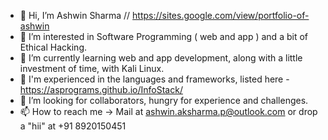 - 👋 Hi, I’m Ashwin Sharma // https://sites.google.com/view/portfolio-of-ashwin 
- 👀 I’m interested in Software Programming ( web and app ) and a bit of Ethical Hacking.
- 🌱 I’m currently learning web and app development, along with a little investment of time, with Kali Linux.
- 📔 I'm experienced in the languages and frameworks, listed here - https://asprograms.github.io/InfoStack/
- 💞️ I’m looking for collaborators, hungry for experience and challenges. 
- 📫 How to reach me -> Mail at ashwin.aksharma.p@outlook.com or drop a "hii" at +91 8920150451

<!---
ASPrograms/ASPrograms is a ✨ special ✨ repository because its `README.md` (this file) appears on your GitHub profile.
You can click the Preview link to take a look at your changes.
--->

